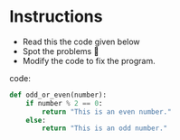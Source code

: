 # Instructions

- Read this the code given below
- Spot the problems 🐞
- Modify the code to fix the program.

code:
```python
def odd_or_even(number):
    if number % 2 == 0:
        return "This is an even number."
    else:
        return "This is an odd number."

